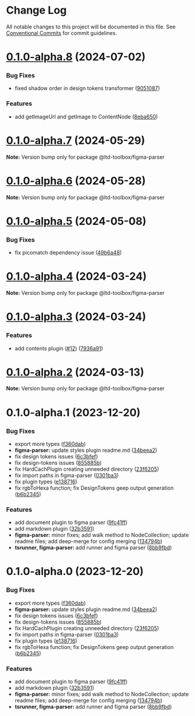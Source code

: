 # Change Log

All notable changes to this project will be documented in this file.
See [Conventional Commits](https://conventionalcommits.org) for commit guidelines.

# [0.1.0-alpha.8](https://github-devhajduk/PGS-dev/ltd-toolbox/compare/@ltd-toolbox/figma-parser@0.1.0-alpha.7...@ltd-toolbox/figma-parser@0.1.0-alpha.8) (2024-07-02)

### Bug Fixes

- fixed shadow order in design tokens transformer ([9051087](https://github-devhajduk/PGS-dev/ltd-toolbox/commit/9051087d327460398fc1e5c769945d4e50d1c5b9))

### Features

- add getImageUrl and getImage to ContentNode ([8eba650](https://github-devhajduk/PGS-dev/ltd-toolbox/commit/8eba650e25b61e91dd4cfa8f8fe2b4f543b7f8c9))

# [0.1.0-alpha.7](https://github-devhajduk/PGS-dev/ltd-toolbox/compare/@ltd-toolbox/figma-parser@0.1.0-alpha.6...@ltd-toolbox/figma-parser@0.1.0-alpha.7) (2024-05-29)

**Note:** Version bump only for package @ltd-toolbox/figma-parser

# [0.1.0-alpha.6](https://github-devhajduk/PGS-dev/ltd-toolbox/compare/@ltd-toolbox/figma-parser@0.1.0-alpha.5...@ltd-toolbox/figma-parser@0.1.0-alpha.6) (2024-05-28)

**Note:** Version bump only for package @ltd-toolbox/figma-parser

# [0.1.0-alpha.5](https://github-devhajduk/PGS-dev/ltd-toolbox/compare/@ltd-toolbox/figma-parser@0.1.0-alpha.4...@ltd-toolbox/figma-parser@0.1.0-alpha.5) (2024-05-08)

### Bug Fixes

- fix picomatch dependency issue ([49b6a48](https://github-devhajduk/PGS-dev/ltd-toolbox/commit/49b6a48e97b8a87c5fc87094df32d547ff2d7824))

# [0.1.0-alpha.4](https://github-devhajduk/PGS-dev/ltd-toolbox/compare/@ltd-toolbox/figma-parser@0.1.0-alpha.3...@ltd-toolbox/figma-parser@0.1.0-alpha.4) (2024-03-24)

**Note:** Version bump only for package @ltd-toolbox/figma-parser

# [0.1.0-alpha.3](https://github-devhajduk/PGS-dev/ltd-toolbox/compare/@ltd-toolbox/figma-parser@0.1.0-alpha.2...@ltd-toolbox/figma-parser@0.1.0-alpha.3) (2024-03-24)

### Features

- add contents plugin ([#12](https://github-devhajduk/PGS-dev/ltd-toolbox/issues/12)) ([7936a91](https://github-devhajduk/PGS-dev/ltd-toolbox/commit/7936a917de0415c0ab985fcdf18455ea5dd2e1f5))

# [0.1.0-alpha.2](https://github-devhajduk/PGS-dev/ltd-toolbox/compare/@ltd-toolbox/figma-parser@0.1.0-alpha.1...@ltd-toolbox/figma-parser@0.1.0-alpha.2) (2024-03-13)

**Note:** Version bump only for package @ltd-toolbox/figma-parser

# 0.1.0-alpha.1 (2023-12-20)

### Bug Fixes

- export more types ([f360dab](https://github-devhajduk/PGS-dev/ltd-toolbox/commit/f360dab45d8495cc3142e2b091ff02a41a2f9080))
- **figma-parser:** update styles plugin readme.md ([34beea2](https://github-devhajduk/PGS-dev/ltd-toolbox/commit/34beea27bcf17d3c39fa772c8dd943feb63bffd4))
- fix design tokens issues ([6c3bfef](https://github-devhajduk/PGS-dev/ltd-toolbox/commit/6c3bfefe524f54bfee8fda3baf1ba9d3694b667e))
- fix design-tokens issues ([855885b](https://github-devhajduk/PGS-dev/ltd-toolbox/commit/855885b345aa29205c3e9b2132bbf79e4b868e87))
- fix HardCachPlugin creating unneeded directory ([23f6205](https://github-devhajduk/PGS-dev/ltd-toolbox/commit/23f62054f0361163f634a6f8a7fdde2aac39c7f4))
- fix import paths in figma-parser ([0301ba3](https://github-devhajduk/PGS-dev/ltd-toolbox/commit/0301ba31be0bc76759c7ea30652a68a7403a4ea6))
- fix plugin types ([e138716](https://github-devhajduk/PGS-dev/ltd-toolbox/commit/e138716cc00e8cdce687a7ac1c33c29e18d6fa6a))
- fix rgbToHexa function; fix DesignTokens geep output generation ([b6b2345](https://github-devhajduk/PGS-dev/ltd-toolbox/commit/b6b2345fbb575f54eaaef87fd6f3858f1511974b))

### Features

- add document plugin to figma parser ([9fc41ff](https://github-devhajduk/PGS-dev/ltd-toolbox/commit/9fc41ff802931e5851fcc9422396049c25a0894a))
- add markdown plugin ([32b3591](https://github-devhajduk/PGS-dev/ltd-toolbox/commit/32b35917c7f4cec464a1e211ce87ff0fd4878e4e))
- **figma-parser:** minor fixes; add walk method to NodeCollection; update readme files; add deep-merge for config merging ([134794b](https://github-devhajduk/PGS-dev/ltd-toolbox/commit/134794b92d6c6099e9021991682fa012dc4a95e6))
- **tsrunner, figma-parser:** add runner and figma parser ([8bb9fbd](https://github-devhajduk/PGS-dev/ltd-toolbox/commit/8bb9fbd72123e82f3e172dd0297f4a9df865781b))

# 0.1.0-alpha.0 (2023-12-20)

### Bug Fixes

- export more types ([f360dab](https://github-devhajduk/PGS-dev/ltd-toolbox/commit/f360dab45d8495cc3142e2b091ff02a41a2f9080))
- **figma-parser:** update styles plugin readme.md ([34beea2](https://github-devhajduk/PGS-dev/ltd-toolbox/commit/34beea27bcf17d3c39fa772c8dd943feb63bffd4))
- fix design tokens issues ([6c3bfef](https://github-devhajduk/PGS-dev/ltd-toolbox/commit/6c3bfefe524f54bfee8fda3baf1ba9d3694b667e))
- fix design-tokens issues ([855885b](https://github-devhajduk/PGS-dev/ltd-toolbox/commit/855885b345aa29205c3e9b2132bbf79e4b868e87))
- fix HardCachPlugin creating unneeded directory ([23f6205](https://github-devhajduk/PGS-dev/ltd-toolbox/commit/23f62054f0361163f634a6f8a7fdde2aac39c7f4))
- fix import paths in figma-parser ([0301ba3](https://github-devhajduk/PGS-dev/ltd-toolbox/commit/0301ba31be0bc76759c7ea30652a68a7403a4ea6))
- fix plugin types ([e138716](https://github-devhajduk/PGS-dev/ltd-toolbox/commit/e138716cc00e8cdce687a7ac1c33c29e18d6fa6a))
- fix rgbToHexa function; fix DesignTokens geep output generation ([b6b2345](https://github-devhajduk/PGS-dev/ltd-toolbox/commit/b6b2345fbb575f54eaaef87fd6f3858f1511974b))

### Features

- add document plugin to figma parser ([9fc41ff](https://github-devhajduk/PGS-dev/ltd-toolbox/commit/9fc41ff802931e5851fcc9422396049c25a0894a))
- add markdown plugin ([32b3591](https://github-devhajduk/PGS-dev/ltd-toolbox/commit/32b35917c7f4cec464a1e211ce87ff0fd4878e4e))
- **figma-parser:** minor fixes; add walk method to NodeCollection; update readme files; add deep-merge for config merging ([134794b](https://github-devhajduk/PGS-dev/ltd-toolbox/commit/134794b92d6c6099e9021991682fa012dc4a95e6))
- **tsrunner, figma-parser:** add runner and figma parser ([8bb9fbd](https://github-devhajduk/PGS-dev/ltd-toolbox/commit/8bb9fbd72123e82f3e172dd0297f4a9df865781b))
